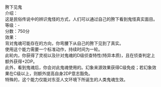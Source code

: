 <title>胯下见鬼</title>
<meta name="GENERATOR" content="WinCHM">
<meta http-equiv="Content-Type" content="text/html; charset=gb2312">
<br>胯下见鬼
<br>介绍：
<br>    这是民俗传说中的辨识鬼怪的方式，人们可以通过自己的胯下看到鬼怪真实面目。
<br>等级：-
<br>分数：750分
<br>效果：
<br>    背对鬼魂可能存在的方向，你弯腰下从自己的胯下见到了真实。
<br>    使用这个能力需要一个标准动作，持续时间为一轮。
<br>    此轮内，你获得了灵视以及针对鬼魂的D级侦查特性(特异本质)，且在侦查判定上额外获得+2DP。
<br>    此外，看到鬼魂后，你会对此鬼魂使用的。幻象来源效果获得C级免疫；若幻象效果在C级以上，则额外提高自身2DP意志豁免。
<br>    特殊的，这个能力仅能对东亚人文环境下所诞生的人类鬼魂生效。
<br>